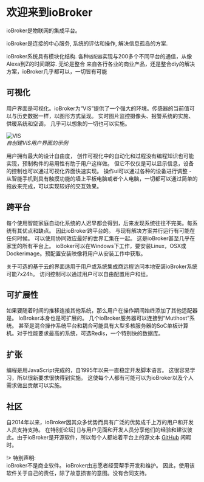 # 欢迎来到ioBroker

ioBroker是物联网的集成平台。

ioBroker是连接的中心服务, 系统的评估和操作, 解决信息孤岛的方案. 

ioBroker系统具有模块化结构. 各种`适配器`实现与200多个不同平台的通信，从像Alexa到Z的时间跟踪. 无论是整合
来自各行各业的商业产品，还是整合diy的解决方案，ioBroker几乎都可以，一切皆有可能

## 可视化

用户界面是可视化。ioBroker为“VIS”提供了一个强大的环境。传感器的当前值可以与历史数据一样，以图形方式呈现。 实时图片监控摄像头、报警系统的实施、供暖系统和空调， 几乎可以想象的一切也可以实施。

![VIS](media/vis2.png ':size=500')  
*自创建VIS用户界面的示例*

用户拥有最大的设计自由度， 创作可视化中的自动化和过程没有编程知识也可能实现，预制构件的易用性有助于用户这样做。 但它不仅仅是可以显示信息，设备的控制也可以通过可视化界面快速实现。 操作ui可以通过各种的设备进行调整 - 从智能手机到具有触摸功能的墙上平板电脑或者个人电脑，一切都可以通过简单的拖放来完成，可以实现较好的交互效果。


## 跨平台

每个使用智能家庭自动化系统的人迟早都会得到，后来发现系统往往不完美。每系统有其优点和缺点。 因此ioBroker跨平台的。 与现有解决方案并行运行有可能在任何时候。 可以使用协同效应最好的世界汇集在一起。 这是ioBroker甚至几乎在家里的所有平台上。 ioBoker可以在Windows下工作，要安装Linux，OSX或Dockerimage。预配置安装映像将用户从安装工作中获取。

关于可选的基于云的界面适用于用户或系统集成商远程访问本地安装ioBroker系统可能7x24h。 访问控制可以通过用户可以自由配置用户和组。

## 可扩展性

如果要随着时间的推移连接其他系统，那么用户在操作期间始终添加了其他适配器是。 IoBroker本身也是可扩展的。 几个ioBroker服务器可以连接到“Mutihost”系统。 甚至是混合操作系统平台和耦合可能具有大型多核服务器的SoC单板计算机。对于性能要求最高的系统，可选Redis，一个特别快的数据库。

## 扩张

编程是用JavaScript完成的，自1995年以来一直稳定开发脚本语言。 这很容易学习，所以很新要求很快得到实施。 这使每个人都有可能可以为ioBroker以及个人需求做出贡献可以实施。

## 社区

自2014年以来，ioBroker因其众多优势而具有广泛的优势成千上万的用户和开发人员支持支持。 在特别[论坛] []与用户见面和开发人员分享他们的经验和建议彼此。由于ioBroker是开源软件，所以每个人都站着平台上的源文本 [GitHub][] 闲暇时。

!> 特别声明:  
  ioBroker不是商业软件。 ioBroker由志愿者经营帮手开发和维护。 因此，使用该软件关于自己的责任，除了故意损害的意图。没有合同支持。

[论坛支持]: https://forum.iobroker.net
[GitHub]: https://github.com/iobroker/iobroker
